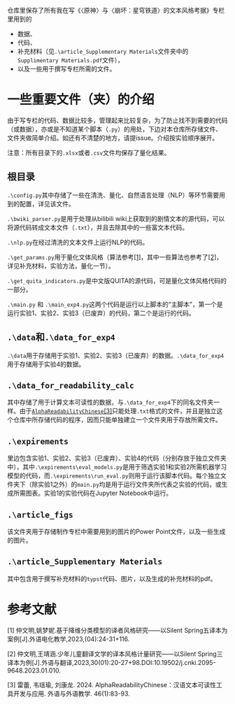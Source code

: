 仓库里保存了所有我在写《〈原神〉与〈崩坏：星穹铁道〉的文本风格考据》专栏里用到的
- 数据、
- 代码、
- 补充材料（见`.\article_Supplementary Materials`文件夹中的`Supplimentary Materials.pdf`文件），
- 以及一些用于撰写专栏所需的文件。

# 一些重要文件（夹）的介绍
由于写专栏的代码、数据比较多，管理起来比较复杂，为了防止找不到需要的代码（或数据），亦或是不知道某个脚本（`.py`）的用处，下边对本仓库所存储文件、文件夹做简单介绍。如还有不清楚的地方，请提issue。介绍按实验顺序展开。

注意：所有目录下的`.xlsx`或者`.csv`文件均保存了量化结果。

## 根目录

`.\config.py`其中存储了一些在清洗、量化、自然语言处理（NLP）等环节需要用到的配置，详见该文件。


`.\bwiki_parser.py`是用于处理从bilibili wiki上获取到的剧情文本的源代码，可以将源代码转成文本文件（`.txt`），并且去除其中的一些富文本代码。

`.\nlp.py`在经过清洗的文本文件上运行NLP的代码。

`.\get_params.py`用于量化文体风格（算法参考[[1]](#1)，其中一些算法也参考了[[2]](#2)，详见补充材料，实验方法，量化一节）。

`.\get_quita_indicators.py`是中文版QUITA的源代码，可是量化文体风格代码的一部分。

`.\main.py` 和 `.\main_exp4.py`这两个代码是运行以上脚本的“主脚本”，第一个是运行实验1、实验2、实验3（已废弃）的代码，第二个是运行的代码。

## `.\data`和`.\data_for_exp4`

`.\data`用于存储用于实验1、实验2、实验3（已废弃）的数据。`.\data_for_exp4`用于存储用于实验4的数据。

## `.\data_for_readability_calc`
其中存储了用于计算文本可读性的数据，与`.\data_for_exp4`下的同名文件夹一样。由于[`AlphaReadabilityChinese`](https://github.com/leileibama/AlphaReadabilityChinese)[[3]](#3)只能处理`.txt`格式的文件，并且是独立这个仓库中所存储代码的程序，因而只能单独建立一个文件夹用于存放所需文件。

## `.\expirements`
里边包含实验1、实验2、实验3（已废弃）、实验4的代码（分别存放于独立文件夹中），其中`.\expirements\eval_models.py`是用于筛选实验1和实验2所需机器学习模型的代码，而`.\expirements\run_eval.py`则用于运行该脚本代码。每个独立文件夹下（除实验1之外）的`main.py`均是用于运行文件夹所代表之实验的代码，或生成所需图表。实验1的实验代码在Jupyter Notebook中运行。

## `.\article_figs`

该文件夹用于存储制作专栏中需要用到的图片的Power Point文件，以及一些生成的图片。

## `.\article_Supplementary Materials`

其中包含用于撰写补充材料的`typst`代码、图片，以及生成的补充材料的pdf。




# 参考文献

<a id="1">[1]</a>
仲文明,姚梦妮.基于降维分类模型的译者风格研究——以Silent Spring五译本为案例[J].外语电化教学,2023,(04):24-31+116. 

<a id="2">[2]</a>
仲文明,王靖涵.少年儿童翻译文学的译本风格计量研究——以Silent Spring三译本为例[J].外语与翻译,2023,30(01):20-27+98.DOI:10.19502/j.cnki.2095-9648.2023.01.010. 

<a id="3">[3]</a>
雷蕾, 韦瑶瑜, 刘康龙. 2024. AlphaReadabilityChinese：汉语文本可读性工具开发与应用. 外语与外语教学. 46(1):83-93.